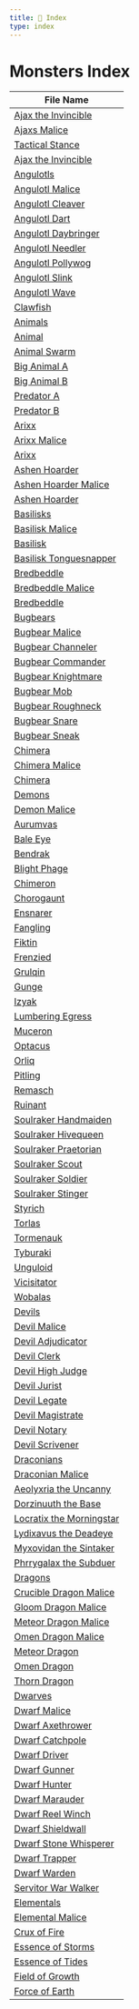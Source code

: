 ```yaml
---
title: 📑 Index
type: index
---
```


# Monsters Index

| File Name                                                                            |
| ------------------------------------------------------------------------------------ |
| [Ajax the Invincible](../Ajax%20the%20Invincible/Ajax%20the%20Invincible)            |
| [Ajaxs Malice](../Ajax%20the%20Invincible/Features/Ajaxs%20Malice)                   |
| [Tactical Stance](../Ajax%20the%20Invincible/Features/Tactical%20Stance)             |
| [Ajax the Invincible](../Ajax%20the%20Invincible/Statblocks/Ajax%20the%20Invincible) |
| [Angulotls](../Angulotls/Angulotls)                                                  |
| [Angulotl Malice](../Angulotls/Features/Angulotl%20Malice)                           |
| [Angulotl Cleaver](../Angulotls/Statblocks/Angulotl%20Cleaver)                       |
| [Angulotl Dart](../Angulotls/Statblocks/Angulotl%20Dart)                             |
| [Angulotl Daybringer](../Angulotls/Statblocks/Angulotl%20Daybringer)                 |
| [Angulotl Needler](../Angulotls/Statblocks/Angulotl%20Needler)                       |
| [Angulotl Pollywog](../Angulotls/Statblocks/Angulotl%20Pollywog)                     |
| [Angulotl Slink](../Angulotls/Statblocks/Angulotl%20Slink)                           |
| [Angulotl Wave](../Angulotls/Statblocks/Angulotl%20Wave)                             |
| [Clawfish](../Angulotls/Statblocks/Clawfish)                                         |
| [Animals](../Animals/Animals)                                                        |
| [Animal](../Animals/Statblocks/Animal)                                               |
| [Animal Swarm](../Animals/Statblocks/Animal%20Swarm)                                 |
| [Big Animal A](../Animals/Statblocks/Big%20Animal%20A)                               |
| [Big Animal B](../Animals/Statblocks/Big%20Animal%20B)                               |
| [Predator A](../Animals/Statblocks/Predator%20A)                                     |
| [Predator B](../Animals/Statblocks/Predator%20B)                                     |
| [Arixx](../Arixx/Arixx)                                                              |
| [Arixx Malice](../Arixx/Features/Arixx%20Malice)                                     |
| [Arixx](../Arixx/Statblocks/Arixx)                                                   |
| [Ashen Hoarder](../Ashen%20Hoarder/Ashen%20Hoarder)                                  |
| [Ashen Hoarder Malice](../Ashen%20Hoarder/Features/Ashen%20Hoarder%20Malice)         |
| [Ashen Hoarder](../Ashen%20Hoarder/Statblocks/Ashen%20Hoarder)                       |
| [Basilisks](../Basilisks/Basilisks)                                                  |
| [Basilisk Malice](../Basilisks/Features/Basilisk%20Malice)                           |
| [Basilisk](../Basilisks/Statblocks/Basilisk)                                         |
| [Basilisk Tonguesnapper](../Basilisks/Statblocks/Basilisk%20Tonguesnapper)           |
| [Bredbeddle](../Bredbeddle/Bredbeddle)                                               |
| [Bredbeddle Malice](../Bredbeddle/Features/Bredbeddle%20Malice)                      |
| [Bredbeddle](../Bredbeddle/Statblocks/Bredbeddle)                                    |
| [Bugbears](../Bugbears/Bugbears)                                                     |
| [Bugbear Malice](../Bugbears/Features/Bugbear%20Malice)                              |
| [Bugbear Channeler](../Bugbears/Statblocks/Bugbear%20Channeler)                      |
| [Bugbear Commander](../Bugbears/Statblocks/Bugbear%20Commander)                      |
| [Bugbear Knightmare](../Bugbears/Statblocks/Bugbear%20Knightmare)                    |
| [Bugbear Mob](../Bugbears/Statblocks/Bugbear%20Mob)                                  |
| [Bugbear Roughneck](../Bugbears/Statblocks/Bugbear%20Roughneck)                      |
| [Bugbear Snare](../Bugbears/Statblocks/Bugbear%20Snare)                              |
| [Bugbear Sneak](../Bugbears/Statblocks/Bugbear%20Sneak)                              |
| [Chimera](../Chimera/Chimera)                                                        |
| [Chimera Malice](../Chimera/Features/Chimera%20Malice)                               |
| [Chimera](../Chimera/Statblocks/Chimera)                                             |
| [Demons](../Demons/Demons)                                                           |
| [Demon Malice](../Demons/Features/Demon%20Malice)                                    |
| [Aurumvas](../Demons/Statblocks/Aurumvas)                                            |
| [Bale Eye](../Demons/Statblocks/Bale%20Eye)                                          |
| [Bendrak](../Demons/Statblocks/Bendrak)                                              |
| [Blight Phage](../Demons/Statblocks/Blight%20Phage)                                  |
| [Chimeron](../Demons/Statblocks/Chimeron)                                            |
| [Chorogaunt](../Demons/Statblocks/Chorogaunt)                                        |
| [Ensnarer](../Demons/Statblocks/Ensnarer)                                            |
| [Fangling](../Demons/Statblocks/Fangling)                                            |
| [Fiktin](../Demons/Statblocks/Fiktin)                                                |
| [Frenzied](../Demons/Statblocks/Frenzied)                                            |
| [Grulqin](../Demons/Statblocks/Grulqin)                                              |
| [Gunge](../Demons/Statblocks/Gunge)                                                  |
| [Izyak](../Demons/Statblocks/Izyak)                                                  |
| [Lumbering Egress](../Demons/Statblocks/Lumbering%20Egress)                          |
| [Muceron](../Demons/Statblocks/Muceron)                                              |
| [Optacus](../Demons/Statblocks/Optacus)                                              |
| [Orliq](../Demons/Statblocks/Orliq)                                                  |
| [Pitling](../Demons/Statblocks/Pitling)                                              |
| [Remasch](../Demons/Statblocks/Remasch)                                              |
| [Ruinant](../Demons/Statblocks/Ruinant)                                              |
| [Soulraker Handmaiden](../Demons/Statblocks/Soulraker%20Handmaiden)                  |
| [Soulraker Hivequeen](../Demons/Statblocks/Soulraker%20Hivequeen)                    |
| [Soulraker Praetorian](../Demons/Statblocks/Soulraker%20Praetorian)                  |
| [Soulraker Scout](../Demons/Statblocks/Soulraker%20Scout)                            |
| [Soulraker Soldier](../Demons/Statblocks/Soulraker%20Soldier)                        |
| [Soulraker Stinger](../Demons/Statblocks/Soulraker%20Stinger)                        |
| [Styrich](../Demons/Statblocks/Styrich)                                              |
| [Torlas](../Demons/Statblocks/Torlas)                                                |
| [Tormenauk](../Demons/Statblocks/Tormenauk)                                          |
| [Tyburaki](../Demons/Statblocks/Tyburaki)                                            |
| [Unguloid](../Demons/Statblocks/Unguloid)                                            |
| [Vicisitator](../Demons/Statblocks/Vicisitator)                                      |
| [Wobalas](../Demons/Statblocks/Wobalas)                                              |
| [Devils](../Devils/Devils)                                                           |
| [Devil Malice](../Devils/Features/Devil%20Malice)                                    |
| [Devil Adjudicator](../Devils/Statblocks/Devil%20Adjudicator)                        |
| [Devil Clerk](../Devils/Statblocks/Devil%20Clerk)                                    |
| [Devil High Judge](../Devils/Statblocks/Devil%20High%20Judge)                        |
| [Devil Jurist](../Devils/Statblocks/Devil%20Jurist)                                  |
| [Devil Legate](../Devils/Statblocks/Devil%20Legate)                                  |
| [Devil Magistrate](../Devils/Statblocks/Devil%20Magistrate)                          |
| [Devil Notary](../Devils/Statblocks/Devil%20Notary)                                  |
| [Devil Scrivener](../Devils/Statblocks/Devil%20Scrivener)                            |
| [Draconians](../Draconians/Draconians)                                               |
| [Draconian Malice](../Draconians/Features/Draconian%20Malice)                        |
| [Aeolyxria the Uncanny](../Draconians/Statblocks/Aeolyxria%20the%20Uncanny)          |
| [Dorzinuuth the Base](../Draconians/Statblocks/Dorzinuuth%20the%20Base)              |
| [Locratix the Morningstar](../Draconians/Statblocks/Locratix%20the%20Morningstar)    |
| [Lydixavus the Deadeye](../Draconians/Statblocks/Lydixavus%20the%20Deadeye)          |
| [Myxovidan the Sintaker](../Draconians/Statblocks/Myxovidan%20the%20Sintaker)        |
| [Phrrygalax the Subduer](../Draconians/Statblocks/Phrrygalax%20the%20Subduer)        |
| [Dragons](../Dragons/Dragons)                                                        |
| [Crucible Dragon Malice](../Dragons/Features/Crucible%20Dragon%20Malice)             |
| [Gloom Dragon Malice](../Dragons/Features/Gloom%20Dragon%20Malice)                   |
| [Meteor Dragon Malice](../Dragons/Features/Meteor%20Dragon%20Malice)                 |
| [Omen Dragon Malice](../Dragons/Features/Omen%20Dragon%20Malice)                     |
| [Meteor Dragon](../Dragons/Statblocks/Meteor%20Dragon)                               |
| [Omen Dragon](../Dragons/Statblocks/Omen%20Dragon)                                   |
| [Thorn Dragon](../Dragons/Statblocks/Thorn%20Dragon)                                 |
| [Dwarves](../Dwarves/Dwarves)                                                        |
| [Dwarf Malice](../Dwarves/Features/Dwarf%20Malice)                                   |
| [Dwarf Axethrower](../Dwarves/Statblocks/Dwarf%20Axethrower)                         |
| [Dwarf Catchpole](../Dwarves/Statblocks/Dwarf%20Catchpole)                           |
| [Dwarf Driver](../Dwarves/Statblocks/Dwarf%20Driver)                                 |
| [Dwarf Gunner](../Dwarves/Statblocks/Dwarf%20Gunner)                                 |
| [Dwarf Hunter](../Dwarves/Statblocks/Dwarf%20Hunter)                                 |
| [Dwarf Marauder](../Dwarves/Statblocks/Dwarf%20Marauder)                             |
| [Dwarf Reel Winch](../Dwarves/Statblocks/Dwarf%20Reel%20Winch)                       |
| [Dwarf Shieldwall](../Dwarves/Statblocks/Dwarf%20Shieldwall)                         |
| [Dwarf Stone Whisperer](../Dwarves/Statblocks/Dwarf%20Stone%20Whisperer)             |
| [Dwarf Trapper](../Dwarves/Statblocks/Dwarf%20Trapper)                               |
| [Dwarf Warden](../Dwarves/Statblocks/Dwarf%20Warden)                                 |
| [Servitor War Walker](../Dwarves/Statblocks/Servitor%20War%20Walker)                 |
| [Elementals](../Elementals/Elementals)                                               |
| [Elemental Malice](../Elementals/Features/Elemental%20Malice)                        |
| [Crux of Fire](../Elementals/Statblocks/Crux%20of%20Fire)                            |
| [Essence of Storms](../Elementals/Statblocks/Essence%20of%20Storms)                  |
| [Essence of Tides](../Elementals/Statblocks/Essence%20of%20Tides)                    |
| [Field of Growth](../Elementals/Statblocks/Field%20of%20Growth)                      |
| [Force of Earth](../Elementals/Statblocks/Force%20of%20Earth)                        |
